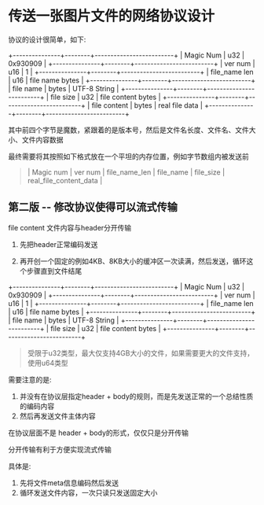 # 传送一张图片文件的网络协议设计

协议的设计很简单，如下:

+---------------+--------+-------------------------+
| Magic Num     |  u32   |       0x930909          |
+---------------+--------+-------------------------+
| ver num       |  u16   |       1                 |
+---------------+--------+-------------------------+
| file_name len |  u16   |    file name bytes      |
+---------------+--------+-------------------------+
| file name     |  bytes |    UTF-8 String         |
+---------------+--------+-------------------------+
| file size     |  u32   |    file content bytes   |
+---------------+--------+-------------------------+
| file content  |  bytes |    real file data       |
+---------------+--------+-------------------------+

其中前四个字节是魔数，紧跟着的是版本号，然后是文件名长度、文件名、文件大小、文件内容数据


最终需要将其按照如下格式放在一个平坦的内存位置，例如字节数组内被发送前

> | Magic num | ver num | file_name_len | file_name | file_size | real_file_content_data |


## 第二版 -- 修改协议使得可以流式传输

file content 文件内容与header分开传输

1. 先把header正常编码发送

2. 再开创一个固定的例如4KB、8KB大小的缓冲区一次读满，然后发送，循环这个步骤直到文件结尾

+---------------+--------+-------------------------+
| Magic Num     |  u32   |       0x930909          |
+---------------+--------+-------------------------+
| ver num       |  u16   |       1                 |
+---------------+--------+-------------------------+
| file_name len |  u16   |    file name bytes      |
+---------------+--------+-------------------------+
| file name     |  bytes |    UTF-8 String         |
+---------------+--------+-------------------------+
| file size     |  u32   |    file content bytes   |
+---------------+--------+-------------------------+

> 受限于u32类型，最大仅支持4GB大小的文件，如果需要更大的文件支持，使用u64类型

需要注意的是:

1. 并没有在协议层指定header + body的规则，而是先发送正常的一个总结性质的编码内容
2. 然后再发送文件主体内容

在协议层面不是 header + body的形式，仅仅只是分开传输

分开传输有利于方便实现流式传输


具体是:

1. 先将文件meta信息编码然后发送
2. 循环发送文件内容，一次只读只发送固定大小
